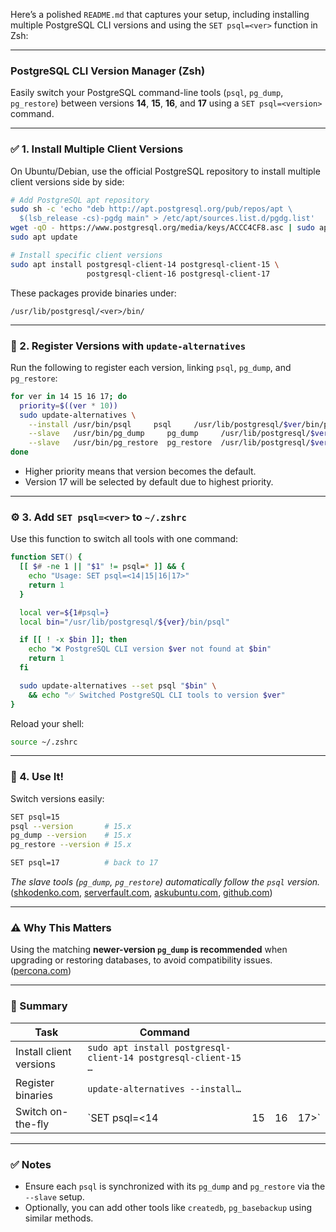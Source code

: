 Here’s a polished `README.md` that captures your setup, including installing multiple PostgreSQL CLI versions and using the `SET psql=<ver>` function in Zsh:

---

### PostgreSQL CLI Version Manager (Zsh)

Easily switch your PostgreSQL command-line tools (`psql`, `pg_dump`, `pg_restore`) between versions **14**, **15**, **16**, and **17** using a `SET psql=<version>` command.

---

### ✅ 1. Install Multiple Client Versions

On Ubuntu/Debian, use the official PostgreSQL repository to install multiple client versions side by side:

```bash
# Add PostgreSQL apt repository
sudo sh -c 'echo "deb http://apt.postgresql.org/pub/repos/apt \
  $(lsb_release -cs)-pgdg main" > /etc/apt/sources.list.d/pgdg.list'
wget -qO - https://www.postgresql.org/media/keys/ACCC4CF8.asc | sudo apt-key add -
sudo apt update

# Install specific client versions
sudo apt install postgresql-client-14 postgresql-client-15 \
                 postgresql-client-16 postgresql-client-17
```

These packages provide binaries under:

```
/usr/lib/postgresql/<ver>/bin/
```

---

### 🔧 2. Register Versions with `update-alternatives`

Run the following to register each version, linking `psql`, `pg_dump`, and `pg_restore`:

```bash
for ver in 14 15 16 17; do
  priority=$((ver * 10))
  sudo update-alternatives \
    --install /usr/bin/psql     psql     /usr/lib/postgresql/$ver/bin/psql     $priority \
    --slave   /usr/bin/pg_dump     pg_dump     /usr/lib/postgresql/$ver/bin/pg_dump \
    --slave   /usr/bin/pg_restore  pg_restore  /usr/lib/postgresql/$ver/bin/pg_restore
done
```

* Higher priority means that version becomes the default.
* Version 17 will be selected by default due to highest priority.

---

### ⚙️ 3. Add `SET psql=<ver>` to `~/.zshrc`

Use this function to switch all tools with one command:

```zsh
function SET() {
  [[ $# -ne 1 || "$1" != psql=* ]] && {
    echo "Usage: SET psql=<14|15|16|17>"
    return 1
  }

  local ver=${1#psql=}
  local bin="/usr/lib/postgresql/${ver}/bin/psql"

  if [[ ! -x $bin ]]; then
    echo "❌ PostgreSQL CLI version $ver not found at $bin"
    return 1
  fi

  sudo update-alternatives --set psql "$bin" \
    && echo "✅ Switched PostgreSQL CLI tools to version $ver"
}
```

Reload your shell:

```zsh
source ~/.zshrc
```

---

### 🚀 4. Use It!

Switch versions easily:

```bash
SET psql=15
psql --version       # 15.x
pg_dump --version    # 15.x
pg_restore --version # 15.x

SET psql=17          # back to 17
```

*The slave tools (`pg_dump`, `pg_restore`) automatically follow the `psql` version.*
([shkodenko.com][1], [serverfault.com][2], [askubuntu.com][3], [github.com][4])

---

### ⚠️ Why This Matters

Using the matching **newer-version `pg_dump` is recommended** when upgrading or restoring databases, to avoid compatibility issues.
([percona.com][5])

---

### 🧩 Summary

| Task                    | Command                                                        |    |    |       |
| ----------------------- | -------------------------------------------------------------- | -- | -- | ----- |
| Install client versions | `sudo apt install postgresql-client-14 postgresql-client-15 …` |    |    |       |
| Register binaries       | `update-alternatives --install…`                               |    |    |       |
| Switch on-the-fly       | \`SET psql=<14                                                 | 15 | 16 | 17>\` |

---

### ✅ Notes

* Ensure each `psql` is synchronized with its `pg_dump` and `pg_restore` via the `--slave` setup.
* Optionally, you can add other tools like `createdb`, `pg_basebackup` using similar methods.

[1]: https://www.shkodenko.com/managing-multiple-postgresql-versions-on-ubuntu-linux-a-guide-to-using-pg_dump-with-different-server-versions/?utm_source=chatgpt.com "Managing Multiple PostgreSQL Versions on Ubuntu Linux"
[2]: https://serverfault.com/questions/610777/wrong-version-of-pg-dump-on-ubuntu?utm_source=chatgpt.com "Wrong version of pg_dump on Ubuntu - Server Fault"
[3]: https://askubuntu.com/questions/33182/how-do-i-set-which-postgresql-version-is-to-be-used-by-default?utm_source=chatgpt.com "How do I set which PostgreSQL version is to be used by default?"
[4]: https://github.com/orgs/dbeaver/discussions/18879?utm_source=chatgpt.com "How to add different versions of postgresql native clients? #18879"
[5]: https://www.percona.com/blog/postgresql-upgrade-using-pg_dump-pg_restore/?utm_source=chatgpt.com "PostgreSQL Upgrade Using pg_dump/pg_restore: A Step ... - Percona"
